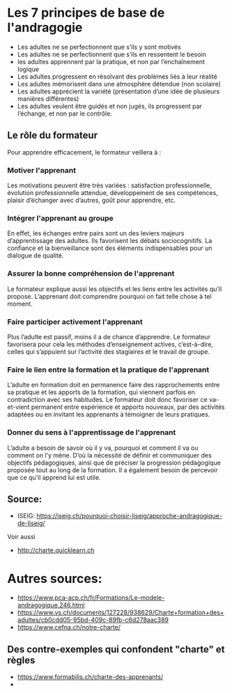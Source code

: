 # Les 7 principes de base de l'andragogie
* Les adultes ne se perfectionnent que s’ils y sont motivés
* Les adultes ne se perfectionnent que s’ils en ressentent le besoin
* les adultes apprennent par la pratique, et non par l’enchaînement logique
* Les adultes progressent en résolvant des problèmes liés à leur réalité
* Les adultes mémorisent dans une atmosphère détendue (non scolaire)
* Les adultes apprécient la variété (présentation d’une idée de plusieurs manières différentes)
* Les adultes veulent être guidés et non jugés, ils progressent par l’échange, et non par le contrôle.

## Le rôle du formateur
Pour apprendre efficacement, le formateur veillera à :

### Motiver l'apprenant
Les motivations peuvent être très variées : satisfaction professionnelle, évolution professionnelle attendue, développement de ses compétences, plaisir d’échanger avec d’autres, goût pour apprendre, etc.
### Intégrer l'apprenant au groupe
En effet, les échanges entre pairs sont un des leviers majeurs d’apprentissage des adultes. Ils favorisent les débats sociocognitifs. La confiance et la bienveillance sont des éléments indispensables pour un dialogue de qualité.
### Assurer la bonne compréhension de l'apprenant
Le formateur explique aussi les objectifs et les liens entre les activités qu’il propose. L’apprenant doit comprendre pourquoi on fait telle chose à tel moment.
### Faire participer activement l'apprenant
Plus l’adulte est passif, moins il a de chance d’apprendre. Le formateur favorisera pour cela les méthodes d’enseignement actives, c’est-à-dire, celles qui s’appuient sur l’activité des stagiaires et le travail de groupe.
### Faire le lien entre la formation et la pratique de l'apprenant
L’adulte en formation doit en permanence faire des rapprochements entre sa pratique et les apports de la formation, qui viennent parfois en contradiction avec ses habitudes. Le formateur doit donc favoriser ce va-et-vient permanent entre expérience et apports nouveaux, par des activités adaptées ou en invitant les apprenants à témoigner de leurs pratiques.
### Donner du sens à l'apprentissage de l'apprenant
L’adulte a besoin de savoir où il y va, pourquoi et comment il va ou comment on l’y mène. D’où la nécessité de définir et communiquer des objectifs pédagogiques, ainsi que de préciser la progression pédagogique proposée tout au long de la formation. Il a également besoin de percevoir que ce qu’il apprend lui est utile.

## Source:
* ISEIG: https://iseig.ch/pourquoi-choisir-liseig/approche-andragogique-de-liseig/

Voir aussi
* http://charte.quicklearn.ch

# Autres sources:
* https://www.pca-acp.ch/fr/Formations/Le-modele-andragogique.246.html
* https://www.vs.ch/documents/127228/938629/Charte+formation+des+adultes/cb0cdd05-95bd-409c-89fb-c6d278aac389
* https://www.cefna.ch/notre-charte/

## Des contre-exemples qui confondent "charte" et règles
* https://www.formabilis.ch/charte-des-apprenants/
* 
